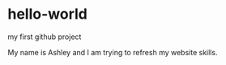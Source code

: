 # hello-world
my first github project

My name is Ashley and I am trying to refresh my website skills. 
